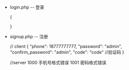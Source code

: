 + login.php  -- 登录

    {
      
    }

+ signup.php -- 注册
    
    // client
    {
      "phone": 18777777777, 
      "password": "admin",
      "confirm_password": "admin",
      "code": "code" //验证码
    }
    
    //server
    1000 手机号格式错误
    1001 密码格式错误
    
   
    
    
    
    
    
    
    
    
